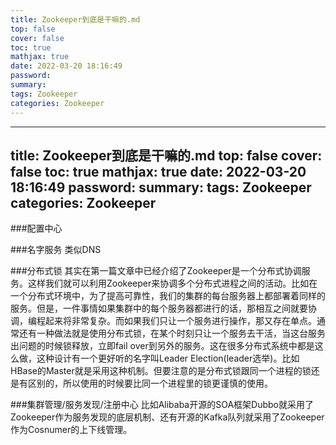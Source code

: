 ```yaml
---
title: Zookeeper到底是干嘛的.md
top: false
cover: false
toc: true
mathjax: true
date: 2022-03-20 18:16:49
password:
summary:
tags: Zookeeper
categories: Zookeeper
---
```

---
title: Zookeeper到底是干嘛的.md
top: false
cover: false
toc: true
mathjax: true
date: 2022-03-20 18:16:49
password:
summary:
tags: Zookeeper
categories: Zookeeper
---
###配置中心


###名字服务
类似DNS

###分布式锁
其实在第一篇文章中已经介绍了Zookeeper是一个分布式协调服务。这样我们就可以利用Zookeeper来协调多个分布式进程之间的活动。比如在一个分布式环境中，为了提高可靠性，我们的集群的每台服务器上都部署着同样的服务。但是，一件事情如果集群中的每个服务器都进行的话，那相互之间就要协调，编程起来将非常复杂。而如果我们只让一个服务进行操作，那又存在单点。通常还有一种做法就是使用分布式锁，在某个时刻只让一个服务去干活，当这台服务出问题的时候锁释放，立即fail over到另外的服务。这在很多分布式系统中都是这么做，这种设计有一个更好听的名字叫Leader Election(leader选举)。比如HBase的Master就是采用这种机制。但要注意的是分布式锁跟同一个进程的锁还是有区别的，所以使用的时候要比同一个进程里的锁更谨慎的使用。

###集群管理/服务发现/注册中心
比如Alibaba开源的SOA框架Dubbo就采用了Zookeeper作为服务发现的底层机制、还有开源的Kafka队列就采用了Zookeeper作为Cosnumer的上下线管理。

 
